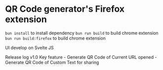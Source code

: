 # QR Code generator's Firefox extension

`bun install` to install dependency
`bun run build` to build chrome extension
`bun run build:firefox` to build chrome extension

UI develop on Svelte JS

Release log
v1.0
    Key feature
    - Generate QR Code of Current URL opened
    - Generate QR Code of Custom Text for sharing